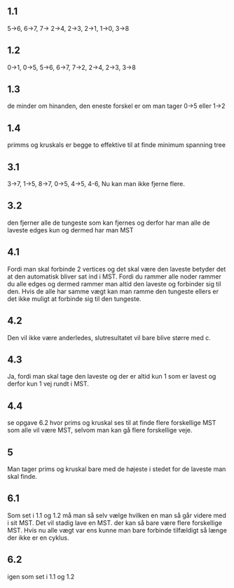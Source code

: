 ## 1.1
5->6, 6->7, 7-> 2->4, 2->3, 2->1, 1->0, 3->8

## 1.2
0->1, 0->5, 5->6, 6->7, 7->2, 2->4, 2->3, 3->8

## 1.3
de minder om hinanden, den eneste forskel er om man tager 0->5 eller 1->2

## 1.4
primms og kruskals er begge to effektive til at finde minimum spanning tree

## 3.1
3->7, 1->5, 8->7, 0->5, 4->5, 4-6, Nu kan man ikke fjerne flere.

## 3.2
den fjerner alle de tungeste som kan fjernes og derfor har man alle de laveste edges kun og dermed har man MST

## 4.1
Fordi man skal forbinde 2 vertices og det skal være den laveste betyder det at den automatisk bliver sat ind i MST. Fordi du rammer alle noder rammer du alle edges og dermed rammer man altid den laveste og forbinder sig til den. Hvis de alle har samme vægt kan man ramme den tungeste ellers er det ikke muligt at forbinde sig til den tungeste. 

## 4.2
Den vil ikke være anderledes, slutresultatet vil bare blive større med c. 

## 4.3
Ja, fordi man skal tage den laveste og der er altid kun 1 som er lavest og derfor kun 1 vej rundt i MST. 

## 4.4
se opgave 6.2 hvor prims og kruskal ses til at finde flere forskellige MST som alle vil være MST, selvom man kan gå flere forskellige veje.

## 5
Man tager prims og kruskal bare med de højeste i stedet for de laveste man skal finde.

## 6.1
Som set i 1.1 og 1.2 må man så selv vælge hvilken en man så går videre med i sit MST. Det vil stadig lave en MST. der kan så bare være flere forskellige MST. Hvis nu alle vægt var ens kunne man bare forbinde tilfældigt så længe der ikke er en cyklus.

## 6.2
igen som set i 1.1 og 1.2